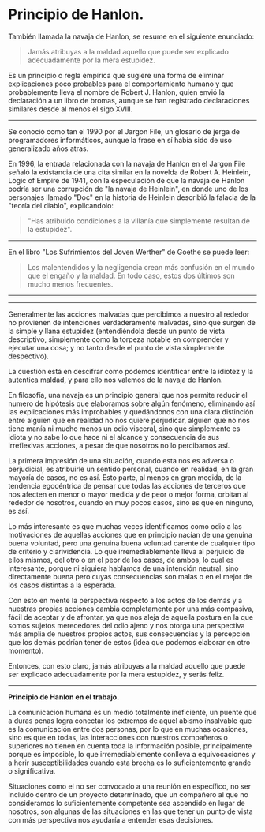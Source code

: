 # Principio de Hanlon.

También llamada la navaja de Hanlon, se resume en el siguiente enunciado:

>Jamás atribuyas a la maldad aquello que puede ser explicado adecuadamente por la mera estupidez.

Es un principio o regla empírica que sugiere una forma de eliminar explicaciones poco probables para el comportamiento humano y que probablemente lleva el nombre de Robert J. Hanlon, quien envió la declaración a un libro de bromas, aunque se han registrado declaraciones similares desde al menos el sigo XVIII.

---

Se conoció como tan el 1990 por el Jargon File, un glosario de jerga de programadores informáticos, aunque la frase en sí había sido de uso generalizado años atras.

En 1996, la entrada relacionada con la navaja de Hanlon en el Jargon File señaló la existancia de una cita similar en la novelda de Robert A. Heinlein, Logic of Empire de 1941, con la especulación de que la navaja de Hanlon podría ser una corrupción de "la navaja de Heinlein", en donde uno de los personajes llamado "Doc" en la historia de Heinlein describió la falacia de la "teoría del diablo", explicandolo:

> "Has atribuido condiciones a la villanía que simplemente resultan de la estupidez".

---

En el libro "Los Sufrimientos del Joven Werther" de Goethe se puede leer:

> Los malentendidos y la negligencia crean más confusión en el mundo que el engaño y la maldad. En todo caso, estos dos últimos son mucho menos frecuentes.

---

---

Generalmente las acciones malvadas que percibimos a nuestro al rededor no provienen de intenciones verdaderamente malvadas, sino que surgen de la simple y llana estupidez (entendiéndola desde un punto de vista descriptivo, simplemente como la torpeza notable en comprender y ejecutar una cosa; y no tanto desde el punto de vista simplemente despectivo).

La cuestión está en descifrar como podemos identificar entre la idiotez y la autentica maldad, y para ello nos valemos de la navaja de Hanlon.

En filosofía, una navaja es un principio general que nos permite reducir el numero de hipótesis que elaboramos sobre algún fenómeno, eliminando así las explicaciones más improbables y quedándonos con una clara distinción entre alguien que en realidad no nos quiere perjudicar, alguien que no nos tiene manía ni mucho menos un odio visceral, sino que simplemente es idiota y no sabe lo que hace ni el alcance y consecuencia de sus irreflexivas acciones, a pesar de que nosotros no lo percibamos así.

La primera impresión de una situación, cuando esta nos es adversa o perjudicial, es atribuirle un sentido personal, cuando en realidad, en la gran mayoría de casos, no es así. Esto parte, al menos en gran medida, de la tendencia egocéntrica de pensar que todas las acciones de terceros que nos afecten en menor o mayor medida y de peor o mejor forma, orbitan al rededor de nosotros, cuando en muy pocos casos, sino es que en ninguno, es así.

Lo más interesante es que muchas veces identificamos como odio a las motivaciones de aquellas acciones que en principio nacían de una genuina buena voluntad, pero una genuina buena voluntad carente de cualquier tipo de criterio y clarividencia. Lo que irremediablemente lleva al perjuicio de ellos mismos, del otro o en el peor de los casos, de ambos, lo cual es interesante, porque ni siquiera hablamos de una intención neutral, sino directamente buena pero cuyas consecuencias son malas o en el mejor de los casos distintas a la esperada.

Con esto en mente la perspectiva respecto a los actos de los demás y a nuestras propias acciones cambia completamente por una más compasiva, fácil de aceptar y de afrontar, ya que nos aleja de aquella postura en la que somos sujetos merecedores del odio ajeno y nos otorga una perspectiva más amplia de nuestros propios actos, sus consecuencias y la percepción que los demás podrían tener de estos (idea que podemos elaborar en otro momento).

Entonces, con esto claro, jamás atribuyas a la maldad aquello que puede ser explicado adecuadamente por la mera estupidez, y serás feliz.

---

__Principio de Hanlon en el trabajo.__

La comunicación humana es un medio totalmente ineficiente, un puente que a duras penas logra conectar los extremos de aquel abismo insalvable que es la comunicación entre dos personas, por lo que en muchas ocasiones, sino es que en todas, las interacciones con nuestros compañeros o superiores no tienen en cuenta toda la información posible, principalmente porque es imposible, lo que irremediablemente conlleva a equivocaciones y a herir susceptibilidades cuando esta brecha es lo suficientemente grande o significativa.



Situaciones como el no ser convocado a una reunión en específico, no ser incluido dentro de un proyecto determinado, que un compañero al que no consideramos lo suficientemente competente sea ascendido en lugar de nosotros, son algunas de las situaciones en las que tener un punto de vista con más perspectiva nos ayudaría a entender esas decisiones. 



